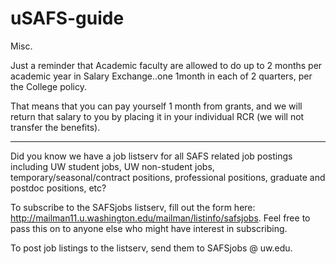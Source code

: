 # uSAFS-guide





Misc.

Just a reminder that Academic faculty are allowed to do up to 2 months per academic year in Salary Exchange..one 1month in each of 2 quarters, per the College policy.

That means that you can pay yourself 1 month from grants, and we will return that salary to you by placing it in your individual RCR (we will not transfer the benefits).



---


Did you know we have a job listserv for all SAFS related job postings including UW student jobs, UW non-student jobs, temporary/seasonal/contract positions, professional positions, graduate and postdoc positions, etc?

To subscribe to the SAFSjobs listserv, fill out the form here: http://mailman11.u.washington.edu/mailman/listinfo/safsjobs. Feel free to pass this on to anyone else who might have interest in subscribing.

To post job listings to the listserv, send them to SAFSjobs   @    uw.edu.
